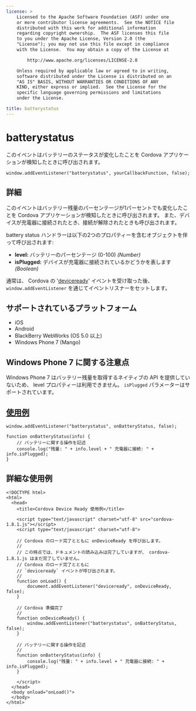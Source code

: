 ```yaml
---
license: >
    Licensed to the Apache Software Foundation (ASF) under one
    or more contributor license agreements.  See the NOTICE file
    distributed with this work for additional information
    regarding copyright ownership.  The ASF licenses this file
    to you under the Apache License, Version 2.0 (the
    "License"); you may not use this file except in compliance
    with the License.  You may obtain a copy of the License at

        http://www.apache.org/licenses/LICENSE-2.0

    Unless required by applicable law or agreed to in writing,
    software distributed under the License is distributed on an
    "AS IS" BASIS, WITHOUT WARRANTIES OR CONDITIONS OF ANY
    KIND, either express or implied.  See the License for the
    specific language governing permissions and limitations
    under the License.

title: batterystatus
---
```


batterystatus
===========

このイベントはバッテリーのステータスが変化したことを Cordova アプリケーションが検知したときに呼び出されます。

    window.addEventListener("batterystatus", yourCallbackFunction, false);

詳細
-------

このイベントはバッテリー残量のパーセンテージが1パーセントでも変化したことを Cordova アプリケーションが検知したときに呼び出されます。 また、デバイスが充電器に接続されたとき、接続が解除されたときも呼び出されます。

battery status ハンドラーは以下の2つのプロパティーを含むオブジェクトを伴って呼び出されます:

- __level:__ バッテリーのパーセンテージ (0-100) _(Number)_
- __isPlugged:__ デバイスが充電器に接続されているかどうかを表します _(Boolean)_

通常は、 Cordova の '[deviceready](events.deviceready.html)' イベントを受け取った後、 `window.addEventListener` を通じてイベントリスナーをセットします。

サポートされているプラットフォーム
-------------------

- iOS
- Android
- BlackBerry WebWorks (OS 5.0 以上)
- Windows Phone 7 (Mango)


Windows Phone 7 に関する注意点
----------------------

Windows Phone 7 はバッテリー残量を取得するネイティブの API を提供していないため、
level プロパティーは利用できません。 `isPlugged` パラメーターはサポートされています。

[使用例](../storage/storage.opendatabase.html)
-------------

    window.addEventListener("batterystatus", onBatteryStatus, false);

    function onBatteryStatus(info) {
        // バッテリーに関する操作を記述
        console.log("残量: " + info.level + " 充電器に接続: " + info.isPlugged);
    }

詳細な使用例
------------

    <!DOCTYPE html>
    <html>
      <head>
        <title>Cordova Device Ready 使用例</title>

        <script type="text/javascript" charset="utf-8" src="cordova-1.8.1.js"></script>
        <script type="text/javascript" charset="utf-8">

        // Cordova のロード完了とともに onDeviceReady を呼び出します。
        //
        // この時点では、ドキュメントの読み込みは完了していますが、 cordova-1.8.1.js はまだ完了していません。
        // Cordova のロード完了とともに
        // `deviceready` イベントが呼び出されます。
        //
        function onLoad() {
            document.addEventListener("deviceready", onDeviceReady, false);
        }

        // Cordova 準備完了
        //
        function onDeviceReady() {
            window.addEventListener("batterystatus", onBatteryStatus, false);
        }

        // バッテリーに関する操作を記述
        //
        function onBatteryStatus(info) {
            console.log("残量: " + info.level + " 充電器に接続: " + info.isPlugged);
        }

        </script>
      </head>
      <body onload="onLoad()">
      </body>
    </html>
